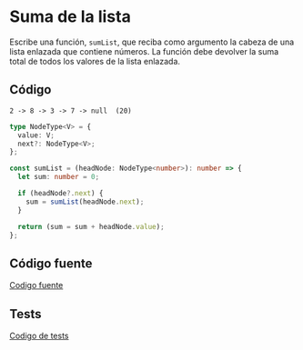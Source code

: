 # Suma de la lista

Escribe una función, `sumList`, que reciba como argumento la cabeza de una lista enlazada que contiene números. La función debe devolver la suma total de todos los valores de la lista enlazada.

## Código

```text
2 -> 8 -> 3 -> 7 -> null  (20)
```

```typescript
type NodeType<V> = {
  value: V;
  next?: NodeType<V>;
};

const sumList = (headNode: NodeType<number>): number => {
  let sum: number = 0;

  if (headNode?.next) {
    sum = sumList(headNode.next);
  }

  return (sum = sum + headNode.value);
};
```

## Código fuente
[Codigo fuente](./sum-list.ts)

## Tests
[Codigo de tests](./sum-list.test.ts)
